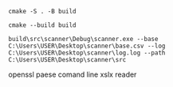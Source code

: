 ```
cmake -S . -B build
```
```
cmake --build build
```
```
build\src\scanner\Debug\scanner.exe --base C:\Users\USER\Desktop\scanner\base.csv --log C:\Users\USER\Desktop\scanner\log.log --path C:\Users\USER\Desktop\scanner\src
```

openssl
paese comand line
xslx reader